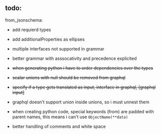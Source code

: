 
## todo:
from_jsonschema:
- add requierd types
- add additionalProperties as ellipses 


- multiple interfaces not supported in grammar
- better grammar with asssocativity and precedence explicited
- ~~when generating python i have to order dependencies over the types~~
- ~~scalar unions with null should be removed from graphql~~
- ~~specify if a type gets translated as input, interface in graphql, [graphql input]~~
- graphql doesn't support union inside unions, so i must unnest them
- when creating python code, special keywords (from) are padded with parent names, this means i can't use `ObjectName(**data)`
- better handling of comments and white space





